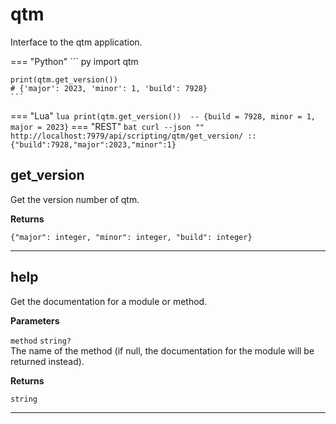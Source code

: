 # qtm

Interface to the qtm application.

=== "Python"
    ``` py
    import qtm
    
    print(qtm.get_version())
    # {'major': 2023, 'minor': 1, 'build': 7928}
    ```
=== "Lua"
    ``` lua
    print(qtm.get_version()) 
    -- {build = 7928, minor = 1, major = 2023}
    ```
=== "REST"
    ``` bat
    curl --json "" http://localhost:7979/api/scripting/qtm/get_version/
    :: {"build":7928,"major":2023,"minor":1}
    ```
## get_version

Get the version number of qtm.

**Returns**

`{"major": integer, "minor": integer, "build": integer}` 

---

## help

Get the documentation for a module or method.

**Parameters**

`method` `string?`<br/>
The name of the method (if null, the documentation for the module will be returned instead).


**Returns**

`string` 

---


